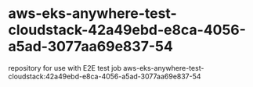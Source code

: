 # aws-eks-anywhere-test-cloudstack-42a49ebd-e8ca-4056-a5ad-3077aa69e837-54
repository for use with E2E test job aws-eks-anywhere-test-cloudstack:42a49ebd-e8ca-4056-a5ad-3077aa69e837-54
